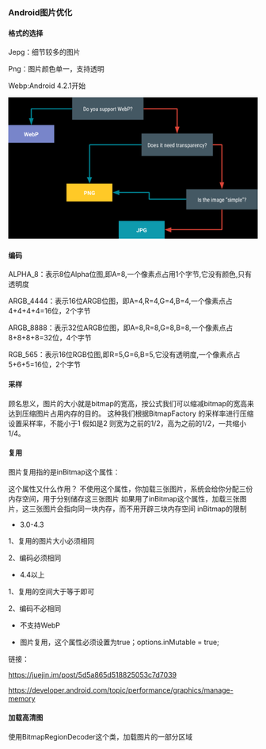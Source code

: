 ### Android图片优化
#### 格式的选择

Jepg：细节较多的图片

Png：图片颜色单一，支持透明

Webp:Android 4.2.1开始

![](../img/图片优化1.png)

#### 编码

ALPHA_8：表示8位Alpha位图,即A=8,一个像素点占用1个字节,它没有颜色,只有透明度

ARGB_4444：表示16位ARGB位图，即A=4,R=4,G=4,B=4,一个像素点占4+4+4+4=16位，2个字节

ARGB_8888：表示32位ARGB位图，即A=8,R=8,G=8,B=8,一个像素点占8+8+8+8=32位，4个字节

RGB_565：表示16位RGB位图,即R=5,G=6,B=5,它没有透明度,一个像素点占5+6+5=16位，2个字节

#### 采样

顾名思义，图片的大小就是bitmap的宽高，按公式我们可以缩减bitmap的宽高来达到压缩图片占用内存的目的。
这种我们根据BitmapFactory 的采样率进行压缩 设置采样率，不能小于1 假如是2 则宽为之前的1/2，高为之前的1/2，一共缩小1/4。

#### 复用
图片复用指的是inBitmap这个属性：

这个属性又什么作用？
不使用这个属性，你加载三张图片，系统会给你分配三份内存空间，用于分别储存这三张图片
如果用了inBitmap这个属性，加载三张图片，这三张图片会指向同一块内存，而不用开辟三块内存空间
inBitmap的限制

- 3.0-4.3

1、复用的图片大小必须相同

2、编码必须相同

- 4.4以上

1、复用的空间大于等于即可

2、编码不必相同

- 不支持WebP

- 图片复用，这个属性必须设置为true；options.inMutable = true;

链接：

https://juejin.im/post/5d5a865d518825053c7d7039

https://developer.android.com/topic/performance/graphics/manage-memory

#### 加载高清图

使用BitmapRegionDecoder这个类，加载图片的一部分区域
